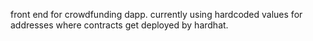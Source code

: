 front end for crowdfunding dapp. currently using hardcoded values for addresses where contracts get deployed by hardhat.

